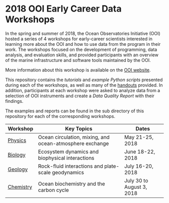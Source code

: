 # 2018 OOI Early Career Data Workshops

In the spring and summer of 2018, the Ocean Observatories Initiative (OOI) hosted a series of 4 workshops for early-career scientists interested in learning more about the OOI and how to use data from the program in their work. The workshops focused on the development of programming, data analysis, and evaluation skills, and provided participants with an overview of the marine infrastructure and software tools maintained by the OOI.

More information about this workshop is available on the [OOI website](http://oceanobservatories.org/data-workshops/).

This repository contains the *tutorials* and *example Python scripts* presented during each of the workshops, as well as many of the [handouts](handouts) provided.  In addition, participants at each workshop were asked to analyze data from a selection of OOI instruments and create a *Data Quality Report* with their findings.

The examples and reports can be found in the sub directory of this repository for each of the corresponding workshops.

Workshop | Key Topics | Dates
--- | --- | ---
[Physics](physics)	| Ocean circulation, mixing, and ocean-atmosphere exchange	| May 21-25, 2018
[Biology](biology)	| Ecosystem dynamics and biophysical interactions	| June 18-22, 2018
[Geology](geology) | Rock-fluid interactions and plate-scale geodynamics	| July 16-20, 2018
[Chemistry](chemistry)	| Ocean biochemistry and the carbon cycle	| July 30 to August 3, 2018
